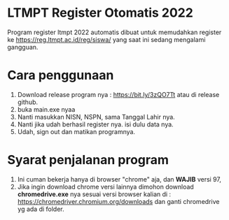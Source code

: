 # LTMPT Register Otomatis 2022
Program register ltmpt 2022 automatis dibuat untuk memudahkan register ke https://reg.ltmpt.ac.id/reg/siswa/ yang saat ini sedang mengalami gangguan.

# Cara penggunaan
1. Download release program nya : https://bit.ly/3zQO7Tt atau di release github.
2. buka main.exe nyaa
3. Nanti masukkan NISN, NSPN, sama Tanggal Lahir nya.
4. Nanti jika udah berhasil register nya. isi dulu data nya.
5. Udah, sign out dan matikan programnya.

# Syarat penjalanan program
1. Ini cuman bekerja hanya di browser "chrome" aja, dan **WAJIB** versi 97,
2. Jika ingin download chrome versi lainnya dimohon download **chromedrive.exe** nya sesuai versi browser kalian di : https://chromedriver.chromium.org/downloads dan ganti chromedrive yg ada di folder.
